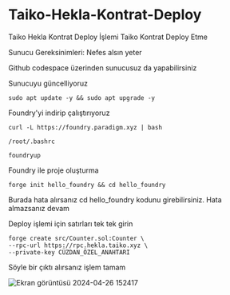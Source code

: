 # Taiko-Hekla-Kontrat-Deploy
Taiko Hekla Kontrat Deploy İşlemi
Taiko Kontrat Deploy Etme

Sunucu Gereksinimleri: Nefes alsın yeter

Github codespace üzerinden sunucusuz da yapabilirsiniz

Sunucuyu güncelliyoruz

```
sudo apt update -y && sudo apt upgrade -y
```

Foundry'yi indirip çalıştırıyoruz

```
curl -L https://foundry.paradigm.xyz | bash
```

```
/root/.bashrc
```

```
foundryup
```

Foundry ile proje oluşturma

```
forge init hello_foundry && cd hello_foundry
```

Burada hata alırsanız cd hello_foundry kodunu girebilirsiniz. Hata almazsanız devam

Deploy işlemi için satırları tek tek girin

```
forge create src/Counter.sol:Counter \
--rpc-url https://rpc.hekla.taiko.xyz \
--private-key CÜZDAN_ÖZEL_ANAHTARI
```

Söyle bir çıktı alırsanız işlem tamam

![Ekran görüntüsü 2024-04-26 152417](https://github.com/mcyucel/Taiko-Hekla-Kontrat-Deploy/assets/106594298/f58d6665-3f1b-480c-87a2-098667dbe004)
